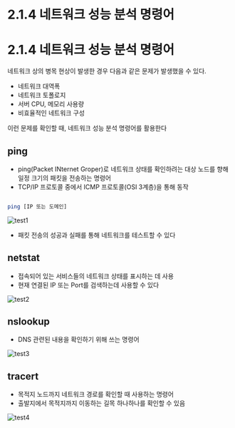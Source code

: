 # 2.1.4 네트워크 성능 분석 명령어

# 2.1.4 네트워크 성능 분석 명령어

네트워크 상의 병목 현상이 발생한 경우 다음과 같은 문제가 발생했을 수 있다.

- 네트워크 대역폭
- 네트워크 토폴로지
- 서버 CPU, 메모리 사용량
- 비효율적인 네트워크 구성

이런 문제를 확인할 때, 네트워크 성능 분석 명령어를 활용한다

## ping

- ping(Packet INternet Groper)로 네트워크 상태를 확인하려는 대상 노드를 향해 일정 크기의 패킷을 전송하는 명령어
- TCP/IP 프로토콜 중에서 ICMP 프로토콜(OSI 3계층)을 통해 동작

```bash

ping [IP 또는 도메인]

```

![test1](https://github.com/STUDY-0x0E/CS-STUDY/assets/66675919/700f6d14-0569-4b46-8cd1-ab577afbc272)

- 패킷 전송의 성공과 실패를 통해 네트워크를 테스트할 수 있다

## netstat

- 접속되어 있는 서비스들의 네트워크 상태를 표시하는 데 사용
- 현재 연결된 IP 또는 Port를 검색하는데 사용할 수 있다

![test2](https://github.com/STUDY-0x0E/CS-STUDY/assets/66675919/b2c49ff2-64bc-4502-8e88-f103277be7e6)

## nslookup

- DNS 관련된 내용을 확인하기 위해 쓰는 명령어

![test3](https://github.com/STUDY-0x0E/CS-STUDY/assets/66675919/f7c19e3c-ebce-425d-b230-16ffb0d76b46)

## tracert

- 목적지 노드까지 네트워크 경로를 확인할 때 사용하는 명령어
- 출발지에서 목적지까지 이동하는 길목 하나하나를 확인할 수 있음

![test4](https://github.com/STUDY-0x0E/CS-STUDY/assets/66675919/47e1cf07-f265-446d-b3d6-b12373cc61e8)
